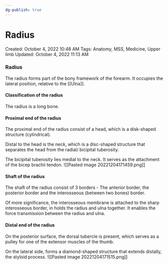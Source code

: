 ```yaml
---
dg-publish: true
---
```


# Radius

Created: October 4, 2022 10:48 AM
Tags: Anatomy, MSS, Medicine, Upper limb
Updated: October 4, 2022 11:13 AM

### Radius

The radius forms part of the bony framework of the forearm. It occupies the lateral position, relative to the [[Ulna]].
#### **Classification of the radius**
The radius is a long bone.

#### **Proximal end of the radius**
The proximal end of the radius consist of a head, which is a disk-shaped structure (cylindrical).

Distal to the head is the neck, which is a disc-shaped structure that separates the head from the radial/ bicipital tuberosity.

The bicipital tuberosity lies medial to the neck. It serves as the attachment of the bicep brachii tendon.
![[Pasted image 20221204171459.png]]

#### Shaft of the radius
The shaft of the radius consist of 3 borders - The anterior border, the posterior border and the interosseous (between two bones) border.

Of more significance, the interosseous membrane is attached to the sharp interosseous border, in holds the radius and ulna together. It enables the force transmission between the radius and ulna.

#### Distal end of the radius    
On the posterior surface, the dorsal tubercle is present, which serves as a pulley for one of the extensor muscles of the thumb.

On the lateral side, forms a diamond-shaped structure that extends distally, the styloid process.
![[Pasted image 20221204171515.png]]
